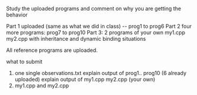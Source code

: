 Study the uploaded programs and comment on why you are getting the behavior

Part 1 uploaded (same as what we did in class) -- prog1 to prog6
Part 2  four more programs: prog7 to prog10
Part 3: 2 programs of your own my1.cpp my2.cpp with inheritance and dynamic binding situations
 
All reference programs are uploaded.

what to submit
 1) one single observations.txt
    explain output of prog1.. prog10 (6 already uploaded)
    explain output of my1.cpp my2.cpp (your own)
  2) my1.cpp and my2.cpp